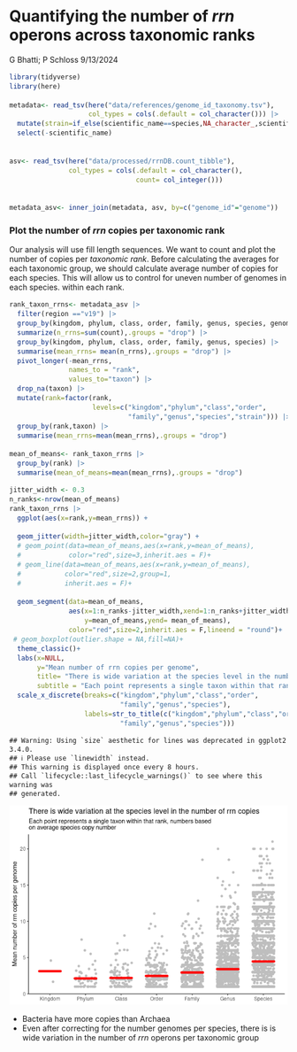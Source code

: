 Quantifying the number of *rrn* operons across taxonomic ranks
================
G Bhatti; P Schloss
9/13/2024

``` r
library(tidyverse)
library(here)

metadata<- read_tsv(here("data/references/genome_id_taxonomy.tsv"),
                    col_types = cols(.default = col_character())) |> 
  mutate(strain=if_else(scientific_name==species,NA_character_,scientific_name)) |> 
  select(-scientific_name)


asv<- read_tsv(here("data/processed/rrnDB.count_tibble"),
               col_types = cols(.default = col_character(),
                                count= col_integer()))


metadata_asv<- inner_join(metadata, asv, by=c("genome_id"="genome"))
```

### Plot the number of *rrn* copies per taxonomic rank

Our analysis will use fill length sequences. We want to count and plot
the number of copies per *taxonomic rank*. Before calculating the
averages for each taxonomic group, we should calculate average number of
copies for each species. This will allow us to control for uneven number
of genomes in each species. within each rank.

``` r
rank_taxon_rrns<- metadata_asv |> 
  filter(region =="v19") |> 
  group_by(kingdom, phylum, class, order, family, genus, species, genome_id) |> 
  summarize(n_rrns=sum(count),.groups = "drop") |> 
  group_by(kingdom, phylum, class, order, family, genus, species) |> 
  summarise(mean_rrns= mean(n_rrns),.groups = "drop") |> 
  pivot_longer(-mean_rrns,
               names_to = "rank",
               values_to="taxon") |> 
  drop_na(taxon) |> 
  mutate(rank=factor(rank,
                     levels=c("kingdom","phylum","class","order",
                              "family","genus","species","strain"))) |> 
  group_by(rank,taxon) |> 
  summarise(mean_rrns=mean(mean_rrns),.groups = "drop")

mean_of_means<- rank_taxon_rrns |> 
  group_by(rank) |> 
  summarise(mean_of_means=mean(mean_rrns),.groups = "drop")
```

``` r
jitter_width <- 0.3
n_ranks<-nrow(mean_of_means)
rank_taxon_rrns |> 
  ggplot(aes(x=rank,y=mean_rrns)) +   

  geom_jitter(width=jitter_width,color="gray") +
  # geom_point(data=mean_of_means,aes(x=rank,y=mean_of_means),
  #            color="red",size=3,inherit.aes = F)+
  # geom_line(data=mean_of_means,aes(x=rank,y=mean_of_means),
  #           color="red",size=2,group=1,
  #           inherit.aes = F)+
  
  geom_segment(data=mean_of_means,
               aes(x=1:n_ranks-jitter_width,xend=1:n_ranks+jitter_width,
                   y=mean_of_means,yend= mean_of_means),
               color="red",size=2,inherit.aes = F,lineend = "round")+
 # geom_boxplot(outlier.shape = NA,fill=NA)+
  theme_classic()+
  labs(x=NULL,
       y="Mean number of rrn copies per genome",
       title= "There is wide variation at the species level in the number of rrn copies",
       subtitle = "Each point represents a single taxon within that rank, numbers based\non average species copy number")+
  scale_x_discrete(breaks=c("kingdom","phylum","class","order",
                            "family","genus","species"),
                   labels=str_to_title(c("kingdom","phylum","class","order",
                            "family","genus","species")))
```

    ## Warning: Using `size` aesthetic for lines was deprecated in ggplot2 3.4.0.
    ## ℹ Please use `linewidth` instead.
    ## This warning is displayed once every 8 hours.
    ## Call `lifecycle::last_lifecycle_warnings()` to see where this warning was
    ## generated.

![](2024-09-13-rrn-copy-number-vs-ranks_files/figure-gfm/unnamed-chunk-2-1.png)<!-- -->

- Bacteria have more copies than Archaea
- Even after correcting for the number genomes per species, there is is
  wide variation in the number of *rrn* operons per taxonomic group

